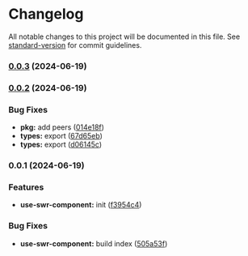 # Changelog

All notable changes to this project will be documented in this file. See [standard-version](https://github.com/conventional-changelog/standard-version) for commit guidelines.

### [0.0.3](https://github.com/snomiao/use-swr-component/compare/v0.0.2...v0.0.3) (2024-06-19)

### [0.0.2](https://github.com/snomiao/use-swr-component/compare/v0.0.1...v0.0.2) (2024-06-19)


### Bug Fixes

* **pkg:** add peers ([014e18f](https://github.com/snomiao/use-swr-component/commit/014e18f523b87a44f66d3d4d692255236df459c0))
* **types:** export ([67d65eb](https://github.com/snomiao/use-swr-component/commit/67d65eb82d179d95e3b804b921db18e21a064b4b))
* **types:** export ([d06145c](https://github.com/snomiao/use-swr-component/commit/d06145c57d897834cfc59e347fe121fcc13ca23f))

### 0.0.1 (2024-06-19)


### Features

* **use-swr-component:** init ([f3954c4](https://github.com/snomiao/use-swr-component/commit/f3954c408ebd6190a21345873d25106f2fc057b6))


### Bug Fixes

* **use-swr-component:** build index ([505a53f](https://github.com/snomiao/use-swr-component/commit/505a53f33972d7b26f60bdf5cde2445be6c90ffe))
